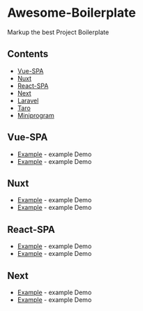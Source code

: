 # Awesome-Boilerplate

Markup the best Project Boilerplate


## Contents

- [Vue-SPA](#Vue-SPA)
- [Nuxt](#Vue-Nuxt)
- [React-SPA](#React-SPA)
- [Next](#React-Next)
- [Laravel](#Laravel)
- [Taro](#Taro)
- [Miniprogram](#Miniprogram)



## Vue-SPA

- [Example](https://docs.w3cub.com) - example Demo
- [Example](https://docs.w3cub.com) - example Demo


## Nuxt

- [Example](https://docs.w3cub.com) - example Demo
- [Example](https://docs.w3cub.com) - example Demo


## React-SPA

- [Example](https://docs.w3cub.com) - example Demo
- [Example](https://docs.w3cub.com) - example Demo


## Next

- [Example](https://docs.w3cub.com) - example Demo
- [Example](https://docs.w3cub.com) - example Demo









